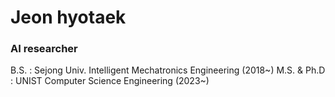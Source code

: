 <h1 align="left">Jeon hyotaek</h1>
<h3 align="left">AI researcher</h3>

B.S. : Sejong Univ. Intelligent Mechatronics Engineering (2018~)
M.S. & Ph.D : UNIST Computer Science Engineering (2023~)
